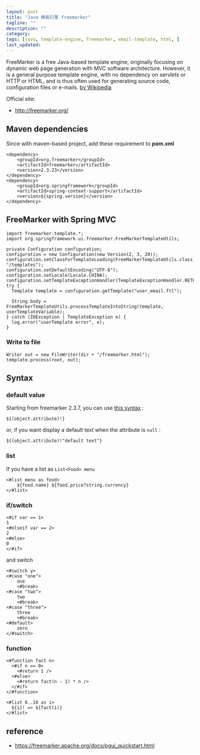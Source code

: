 ```yaml
---
layout: post
title: "Java 模板引擎 freemarker"
tagline: ""
description: ""
category:
tags: [java, template-engine, freemarker, email-template, html, ]
last_updated:
---
```


FreeMarker is a free Java-based template engine, originally focusing on dynamic web page generation with MVC software architecture. However, it is a general purpose template engine, with no dependency on servlets or HTTP or HTML, and is thus often used for generating source code, configuration files or e-mails. [by Wikipedia](https://en.wikipedia.org/wiki/Apache_FreeMarker)

Official site:

- <http://freemarker.org/>

## Maven dependencies
Since with maven-based project, add these requirement to __pom.xml__

    <dependency>
        <groupId>org.freemarker</groupId>
        <artifactId>freemarker</artifactId>
        <version>2.3.23</version>
    </dependency>
    <dependency>
        <groupId>org.springframework</groupId>
        <artifactId>spring-context-support</artifactId>
        <version>${spring.version}</version>
    </dependency>


## FreeMarker with Spring MVC

    import freemarker.template.*;
    import org.springframework.ui.freemarker.FreeMarkerTemplateUtils;

    private Configuration configuration;
    configuration = new Configuration(new Version(2, 3, 20));
    configuration.setClassForTemplateLoading(FreeMarkerTemplateUtils.class, "/templates");
    configuration.setDefaultEncoding("UTF-8");
    configuration.setLocale(Locale.CHINA);
    configuration.setTemplateExceptionHandler(TemplateExceptionHandler.RETHROW_HANDLER);
    try {
      Template template = configuration.getTemplate("user_email.ftl");

      String body = FreeMarkerTemplateUtils.processTemplateIntoString(template, userTemplateVariable);
    } catch (IOException | TemplateException e) {
      log.error("userTemplate error", e);
    }


### Write to file

    Writer out = new FileWriter(dir + "/freemarker.html");
    template.process(root, out);

## Syntax

### default value
Starting from freemarker 2.3.7, you can use [this syntax](http://freemarker.org/docs/dgui_template_exp.html#dgui_template_exp_missing) :

    ${(object.attribute)!}

or, if you want display a default text when the attribute is `null` :

    ${(object.attribute)!"default text"}

### list
If you have a list as `List<Food> menu`

    <#list menu as food>
        ${food.name} ${food.price?string.currency}
    </#list>

### if/switch

    <#if var == 1>
    1
    <#elseif var == 2>
    2
    <#else>
    0
    </#if>

and switch

    <#switch y>
    <#case "one">
        one
        <#break>
    <#case "two">
        two
        <#break>
    <#case "three">
        three
        <#break>
    <#default>
        zero
    </#switch>

### function

    <#function fact n>
      <#if n == 0>
        <#return 1 />
      <#else>
        <#return fact(n - 1) * n />
      </#if>
    </#function>

    <#list 0..10 as i>
      ${i}! => ${fact(i)}
    </#list>

## reference

- <https://freemarker.apache.org/docs/pgui_quickstart.html>
